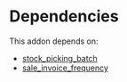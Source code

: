 # Dependencies

This addon depends on:

- [stock_picking_batch](https://github.com/bringout/oca-ocb-warehouse/tree/3e067eb100be2ddf743af8f74cbee58df4eb6bb0/odoo-bringout-oca-ocb-stock_picking_batch)
- [sale_invoice_frequency](https://github.com/bringout/oca-workflow-process)
